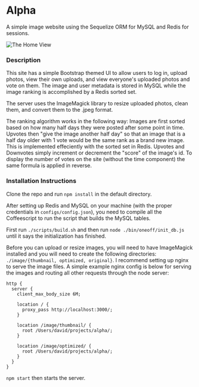 Alpha
=============

A simple image website using the Sequelize ORM for MySQL and Redis for sessions.

![The Home View](https://www.dropbox.com/s/9cygmrd9imcm1fb/Screenshot%202014-10-28%2012.03.50.png?dl=1 "The homescreen")

### Description

This site has a simple Bootstrap themed UI to allow users to log in, upload photos, view their own uploads, and view everyone's uploaded photos and vote on them. The image and user metadata is stored in MySQL while the image ranking is accomplished by a Redis sorted set.

The server uses the ImageMagick library to resize uploaded photos, clean them, and convert them to the .jpeg format.

The ranking algorithm works in the following way: Images are first sorted based on how many half days they were posted after some point in time. Upvotes then "give the image another half day" so that an image that is a half day older with 1 vote would be the same rank as a brand new image. This is implemented effeciently with the sorted set in Redis. Upvotes and Downvotes simply increment or decrement the "score" of the image's id. To display the number of votes on the site (without the time component) the same formula is applied in reverse.

### Installation Instructions

Clone the repo and run `npm install` in the default directory.

After setting up Redis and MySQL on your machine (with the proper credentials in `configs/config.json`), 
you need to compile all the Coffeescript to run the script that builds the MySQL tables. 

First run `./scripts/build.sh` and then run `node ./bin/oneoff/init_db.js` until it says the initialization has finished.

Before you can upload or resize images, you will need to have ImageMagick installed and you will need to create the following directories: `./image/{thumbnail, optimized, original}`. I recommend setting up nginx to serve the image files. A simple example nginx config is below for serving the images and routing all other requests through the node server:

```
http {
  server {
    client_max_body_size 6M;
    
    location / {
      proxy_pass http://localhost:3000/;
    }

    location /image/thumbnail/ {
      root /Users/david/projects/alpha/;
    }

    location /image/optimized/ {
      root /Users/david/projects/alpha/;
    }
  }
}
```

`npm start` then starts the server.

